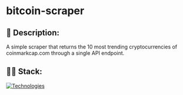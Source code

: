 # bitcoin-scraper

## 📃 Description:
A simple scraper that returns the 10 most trending cryptocurrencies of coinmarkcap.com through a single API endpoint.

## 👩‍💻 Stack:
[![Technologies](https://skillicons.dev/icons?i=js,nodejs,expressjs&theme=dark)](https://skillicons.dev)
